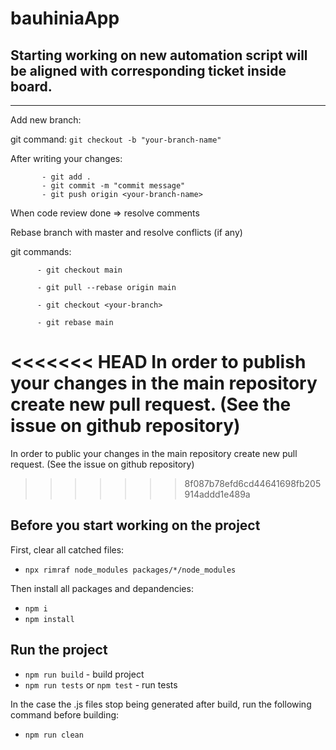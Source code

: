 # bauhiniaApp

Starting working on new automation script will be aligned with corresponding ticket inside board.
---

---

Add new branch:

git command: `git checkout -b "your-branch-name"`

 
After writing your changes:

           - git add .
           - git commit -m "commit message"
           - git push origin <your-branch-name>

When code review done => resolve comments

 Rebase branch with master and resolve conflicts (if any)


git commands:

          - git checkout main

          - git pull --rebase origin main

          - git checkout <your-branch>
          
          - git rebase main 

<<<<<<< HEAD
In order to publish your changes in the main repository create new pull request. (See the issue on github repository)
=======
In order to public your changes in the main repository create new pull request. (See the issue on github repository)
>>>>>>> 8f087b78efd6cd44641698fb205914addd1e489a

 
Before you start working on the project
---

First, clear all catched files:
- `npx rimraf node_modules packages/*/node_modules` 

Then install all packages and depandencies:
- `npm i` 
- `npm install`

Run the project
---

- `npm run build` - build project
- `npm run tests` or `npm test` - run tests

In the case the .js files stop being generated after build, run the following command before building:
- `npm run clean`


